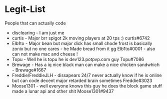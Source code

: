 # Legit-List

People that can actually code

* disclearing - I am just me 
* curtis - Major brr spigot 2k moving players at 20 tps :) curtis#6742
* Elb1to - Major bean but major dick has small chode frost is basically zonix but no one cares - he Made bread from it gg Elb1to#0001 - also can not make mac and cheese !
* Topu - Well he is topu he is dev123.potpvp.com guy Topu#7086
* Brewage - Has a iq nice black man can make a nice chicken sandwhich - Brewage#1667
* Freddie/FreddieJLH - dissapears 24/7 never actually know if he is online but can code decent major retarded brain sometimes Freddie#3023
* Moose1301 - well everyone knows this guy he does the block game stuff made a lunar api and other shit Moose1301#9437
